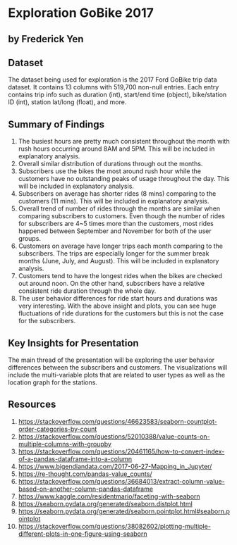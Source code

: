 # Exploration GoBike 2017
## by Frederick Yen


## Dataset

The dataset being used for exploration is the 2017 Ford GoBike trip data dataset. It contains 13 columns with 519,700 non-null entries. Each entry contains trip info such as duration (int), start/end time (object), bike/station ID (int), station lat/long (float), and more.

## Summary of Findings

1. The busiest hours are pretty much consistent throughout the month with rush hours occurring around 8AM and 5PM. This will be included in explanatory analysis.
2. Overall similar distribution of durations through out the months.
3. Subscribers use the bikes the most around rush hour while the customers have no outstanding peaks of usage throughout the day. This will be included in explanatory analysis.
4. Subscribers on average has shorter rides (8 mins) comparing to the customers (11 mins). This will be included in explanatory analysis.
5. Overall trend of number of rides through the months are similar when comparing subscribers to customers. Even though the number of rides for subscribers are 4~5 times more than the customers, most rides happened between September and November for both of the user groups.
6. Customers on average have longer trips each month comparing to the subscribers. The trips are especially longer for the summer break months (June, July, and August). This will be included in explanatory analysis.
7. Customers tend to have the longest rides when the bikes are checked out around noon. On the other hand, subscribers have a relative consistent ride duration through the whole day.
8. The user behavior differences for ride start hours and durations was very interesting. With the above insight and plots, you can see huge fluctuations of ride durations for the customers but this is not the case for the subscribers.


## Key Insights for Presentation

The main thread of the presentation will be exploring the user behavior differences between the subscribers and customers. The visualizations will include the multi-variable plots that are related to user types as well as the location graph for the stations.

## Resources

1. https://stackoverflow.com/questions/46623583/seaborn-countplot-order-categories-by-count
2. https://stackoverflow.com/questions/52010388/value-counts-on-multiple-columns-with-groupby
3. https://stackoverflow.com/questions/20461165/how-to-convert-index-of-a-pandas-dataframe-into-a-column
4. https://www.bigendiandata.com/2017-06-27-Mapping_in_Jupyter/
5. https://re-thought.com/pandas-value_counts/
6. https://stackoverflow.com/questions/36684013/extract-column-value-based-on-another-column-pandas-dataframe
7. https://www.kaggle.com/residentmario/faceting-with-seaborn
8. https://seaborn.pydata.org/generated/seaborn.distplot.html
9. https://seaborn.pydata.org/generated/seaborn.pointplot.html#seaborn.pointplot
10. https://stackoverflow.com/questions/38082602/plotting-multiple-different-plots-in-one-figure-using-seaborn
